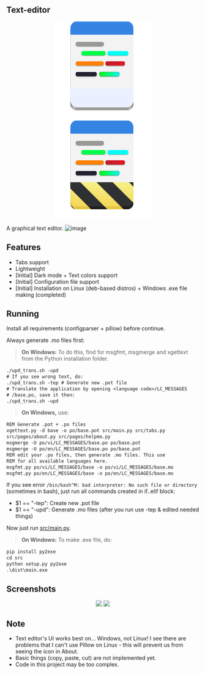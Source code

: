 ## Text-editor
<div align="center">
    <img src="data/org.lebao3105.texteditor.svg">
    <img src="data/org.lebao3105.texteditor.Devel.svg">
</div>

A graphical text editor.
![image](https://user-images.githubusercontent.com/77564176/166142583-5fe685a1-21a4-44e1-8088-73ca27e0b04a.png)

## Features
* Tabs support
* Lightweight
* [Initial] Dark mode + Text colors support
* [Initial] Configuration file support
* [Initial] Installation on Linux (deb-based distros) + Windows .exe file making (completed)

## Running
Install all requirements (configparser + pillow) before continue.

Always generate .mo files first:
> **On Windows:** To do this, find for msgfmt, msgmerge and xgettext from the Python installation folder.

```
./upd_trans.sh -upd
# If you see wrong text, do:
./upd_trans.sh -tep # Generate new .pot file
# Translate the application by opening <language code>/LC_MESSAGES
# /base.po, save it then:
./upd_trans.sh -upd
```

> **On Windows,** use:
```
REM Generate .pot + .po files
xgettext.py -d base -o po/base.pot src/main.py src/tabs.py src/pages/about.py src/pages/helpme.py
msgmerge -U po/vi/LC_MESSAGES/base.po po/base.pot
msgmerge -U po/en/LC_MESSAGES/base.po po/base.pot
REM edit your .po files, then generate .mo files. This use 
REM for all available languages here.
msgfmt.py po/vi/LC_MESSAGES/base -o po/vi/LC_MESSAGES/base.mo
msgfmt.py po/en/LC_MESSAGES/base -o po/en/LC_MESSAGES/base.mo
```

If you see error ```/bin/bash^M: bad interpreter: No such file or directory``` (sometimes in bash), just run all commands created in if..elif block:
* $1 == "-tep": Create new .pot file
* $1 == "-upd": Generate .mo files (after you run use -tep & edited needed things)

Now just run [src/main.py](src/main.py).

> **On Windows:** To make .exe file, do:
```
pip install py2exe
cd src
python setup.py py2exe
.\dist\main.exe
```

## Screenshots
<div align="center">
    <img id="image" src="https://user-images.githubusercontent.com/77564176/166142604-791a81ca-4f4c-47db-b037-b5525c7cf313.png">
    <img id="image" src="https://user-images.githubusercontent.com/77564176/169689858-a131cd42-1d6d-4d2a-976d-7daef4fab5ac.png">
</div>

## Note
* Text editor's UI works best on... Windows, not Linux! I see there are problems that I can't use Pillow on Linux - this will prevent us from seeing the icon in About.
* Basic things (copy, paste, cut) are not implemented yet.
* Code in this project may be too complex.
